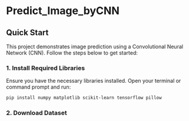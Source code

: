 # Predict_Image_byCNN

## Quick Start

This project demonstrates image prediction using a Convolutional Neural Network (CNN). Follow the steps below to get started:

### 1. Install Required Libraries

Ensure you have the necessary libraries installed. Open your terminal or command prompt and run:

```bash
pip install numpy matplotlib scikit-learn tensorflow pillow
```

### 2. Download Dataset
[Dataset]: https://www.kaggle.com/datasets/divg07/casia-20-image-tampering-detection-dataset

